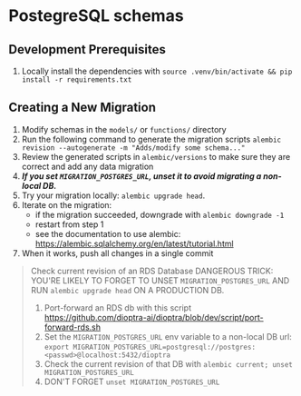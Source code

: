 # PostegreSQL schemas

## Development Prerequisites
1. Locally install the dependencies with `source .venv/bin/activate && pip install -r requirements.txt`

## Creating a New Migration
1. Modify schemas in the `models/` or `functions/` directory
3. Run the following command to generate the migration scripts
    `alembic revision --autogenerate -m "Adds/modify some schema..."`
4. Review the generated scripts in `alembic/versions` to make sure they are correct and add any data migration
5. ***If you set `MIGRATION_POSTGRES_URL`, unset it to avoid migrating a non-local DB.*** 
6. Try your migration locally: `alembic upgrade head`. 
7. Iterate on the migration:
    * if the migration succeeded, downgrade with `alembic downgrade -1`
    * restart from step 1
    * see the documentation to use alembic: https://alembic.sqlalchemy.org/en/latest/tutorial.html
8. When it works, push all changes in a single commit

> Check current revision of an RDS Database
> DANGEROUS TRICK: YOU'RE LIKELY TO FORGET TO UNSET `MIGRATION_POSTGRES_URL` AND RUN `alembic upgrade head` ON A PRODUCTION DB.
> 1. Port-forward an RDS db with this script https://github.com/dioptra-ai/dioptra/blob/dev/script/port-forward-rds.sh
> 1. Set the `MIGRATION_POSTGRES_URL` env variable to a non-local DB url: `export MIGRATION_POSTGRES_URL=postgresql://postgres:<passwd>@localhost:5432/dioptra`
> 1. Check the current revision of that DB with `alembic current; unset MIGRATION_POSTGRES_URL`
> 1. DON'T FORGET `unset MIGRATION_POSTGRES_URL`
